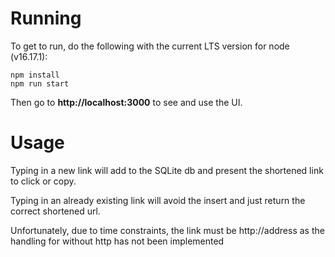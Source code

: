 # Running #
To get to run, do the following with the current LTS version for node (v16.17.1):

```
npm install
npm run start
```

Then go to **http://localhost:3000** to see and use the UI.

# Usage #
Typing in a new link will add to the SQLite db and present the shortened link to click or copy.

Typing in an already existing link will avoid the insert and just return the correct shortened url.

Unfortunately, due to time constraints, the link must be http://address as the handling for without http has not been implemented
